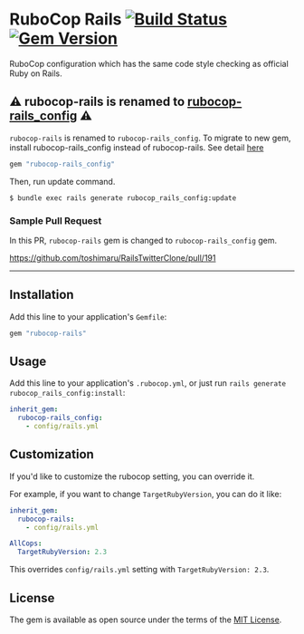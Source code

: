 # RuboCop Rails [![Build Status](https://travis-ci.org/toshimaru/rubocop-rails.svg?branch=master)](https://travis-ci.org/toshimaru/rubocop-rails) [![Gem Version](https://badge.fury.io/rb/rubocop-rails.svg)](https://badge.fury.io/rb/rubocop-rails)

RuboCop configuration which has the same code style checking as official Ruby on Rails.

## :warning: rubocop-rails is renamed to [rubocop-rails_config](https://github.com/toshimaru/rubocop-rails_config) :warning:

`rubocop-rails` is renamed to `rubocop-rails_config`. To migrate to new gem, install rubocop-rails_config instead of rubocop-rails. See detail [here](https://github.com/toshimaru/rubocop-rails/issues/31)

```ruby
gem "rubocop-rails_config"
```

Then, run update command.

```console
$ bundle exec rails generate rubocop_rails_config:update
```

### Sample Pull Request

In this PR, `rubocop-rails` gem is changed to `rubocop-rails_config` gem.

https://github.com/toshimaru/RailsTwitterClone/pull/191

---

## Installation

Add this line to your application's `Gemfile`:

```ruby
gem "rubocop-rails"
```

## Usage

Add this line to your application's `.rubocop.yml`, or just run `rails generate rubocop_rails_config:install`:

```yml
inherit_gem:
  rubocop-rails_config:
    - config/rails.yml
```

## Customization

If you'd like to customize the rubocop setting, you can override it.

For example, if you want to change `TargetRubyVersion`, you can do it like:

```yml
inherit_gem:
  rubocop-rails:
    - config/rails.yml

AllCops:
  TargetRubyVersion: 2.3
```

This overrides `config/rails.yml` setting with `TargetRubyVersion: 2.3`.

## License

The gem is available as open source under the terms of the [MIT License](http://opensource.org/licenses/MIT).
